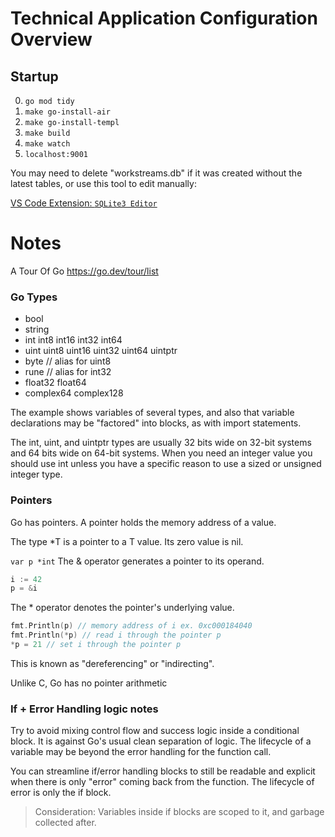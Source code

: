# Technical Application Configuration Overview

## Startup

0. `go mod tidy`
1. `make go-install-air`
2. `make go-install-templ`
3. `make build`
4. `make watch`
5. `localhost:9001`

You may need to delete "workstreams.db" if it was created without the latest tables, or use this tool to edit manually:

[VS Code Extension: `SQLite3 Editor`](https://marketplace.visualstudio.com/items/?itemName=yy0931.vscode-sqlite3-editor)

# Notes

A Tour Of Go
https://go.dev/tour/list

### Go Types

- bool
- string
- int int8 int16 int32 int64
- uint uint8 uint16 uint32 uint64 uintptr
- byte // alias for uint8
- rune // alias for int32
- float32 float64
- complex64 complex128

The example shows variables of several types, and also that variable declarations may be "factored" into blocks,
as with import statements.

The int, uint, and uintptr types are usually 32 bits wide on 32-bit systems and 64 bits wide on 64-bit systems.
When you need an integer value you should use int unless you have a specific reason to use a sized or unsigned integer type.

### Pointers

Go has pointers. A pointer holds the memory address of a value.

The type \*T is a pointer to a T value. Its zero value is nil.

`var p *int`
The & operator generates a pointer to its operand.

```go
i := 42
p = &i
```

The \* operator denotes the pointer's underlying value.

```go
fmt.Println(p) // memory address of i ex. 0xc000184040
fmt.Println(*p) // read i through the pointer p
*p = 21 // set i through the pointer p
```

This is known as "dereferencing" or "indirecting".

Unlike C, Go has no pointer arithmetic

### If + Error Handling logic notes

Try to avoid mixing control flow and success logic inside a conditional block. It is against Go's usual clean separation of logic. The lifecycle of a variable may be beyond the error handling for the function call.

You can streamline if/error handling blocks to still be readable and explicit when there is only "error" coming back from the function. The lifecycle of error is only the if block.

> Consideration: Variables inside if blocks are scoped to it, and garbage collected after.
